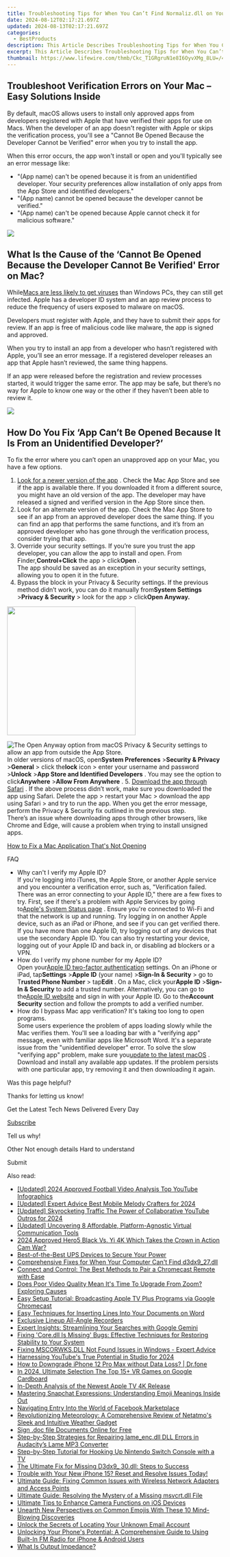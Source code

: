 ```yaml
---
title: Troubleshooting Tips for When You Can’t Find Normaliz.dll on Your PC
date: 2024-08-12T02:17:21.697Z
updated: 2024-08-13T02:17:21.697Z
categories:
  - BestProducts
description: This Article Describes Troubleshooting Tips for When You Can’t Find Normaliz.dll on Your PC
excerpt: This Article Describes Troubleshooting Tips for When You Can’t Find Normaliz.dll on Your PC
thumbnail: https://www.lifewire.com/thmb/Ckc_T1GRgruN1e8I6OyvXMg_8LU=/400x300/filters:no_upscale():max_bytes(150000):strip_icc():format(webp)/normaliz-dll-error-message-6429d9cb017d4ef4a9dba37c780c1cf9.png
---
```


## Troubleshoot Verification Errors on Your Mac – Easy Solutions Inside
 By default, macOS allows users to install only approved apps from developers registered with Apple that have verified their apps for use on Macs. When the developer of an app doesn't register with Apple or skips the verification process, you'll see a "Cannot Be Opened Because the Developer Cannot be Verified" error when you try to install the app.

 When this error occurs, the app won't install or open and you'll typically see an error message like:

* "(App name) can't be opened because it is from an unidentified developer. Your security preferences allow installation of only apps from the App Store and identified developers."
* "(App name) cannot be opened because the developer cannot be verified."
* "(App name) can't be opened because Apple cannot check it for malicious software."

<!-- affiliate ads begin -->
<a href="https://shop.manycam.com/order/checkout.php?PRODS=17729331&QTY=1&AFFILIATE=108875&CART=1"><img src="https://secure.avangate.com/images/merchant/8230bea7d54bcdf99cdfe85cb07313d5/mcaffbanner600x500.png" border="0"></a>
<!-- affiliate ads end -->
## What Is the Cause of the ‘Cannot Be Opened Because the Developer Cannot Be Verified' Error on Mac?

 While[Macs are less likely to get viruses](https://www.lifewire.com/can-macs-get-viruses-4767114) than Windows PCs, they can still get infected. Apple has a developer ID system and an app review process to reduce the frequency of users exposed to malware on macOS.

 Developers must register with Apple, and they have to submit their apps for review. If an app is free of malicious code like malware, the app is signed and approved.

 When you try to install an app from a developer who hasn’t registered with Apple, you’ll see an error message. If a registered developer releases an app that Apple hasn’t reviewed, the same thing happens.

 If an app were released before the registration and review processes started, it would trigger the same error. The app may be safe, but there’s no way for Apple to know one way or the other if they haven’t been able to review it.

<!-- affiliate ads begin -->
<a href="https://store.massmailsoftware.com/order/checkout.php?PRODS=2069351&QTY=1&AFFILIATE=108875&CART=1"><img src="https://secure.avangate.com/images/merchant/dc87c13749315c7217cdc4ac692e704c/banera_for_partners-24_%282%29.jpg" border="0"></a>
<!-- affiliate ads end -->
## How Do You Fix ‘App Can’t Be Opened Because It Is From an Unidentified Developer?’

 To fix the error where you can’t open an unapproved app on your Mac, you have a few options.

1. [Look for a newer version of the app](https://www.lifewire.com/using-mac-app-store-4171845) . Check the Mac App Store and see if the app is available there. If you downloaded it from a different source, you might have an old version of the app. The developer may have released a signed and verified version in the App Store since then.
2. Look for an alternate version of the app. Check the Mac App Store to see if an app from an approved developer does the same thing. If you can find an app that performs the same functions, and it’s from an approved developer who has gone through the verification process, consider trying that app.
3. Override your security settings. If you’re sure you trust the app developer, you can allow the app to install and open. From Finder,**Control+Click** the app > click**Open** .  
 The app should be saved as an exception in your security settings, allowing you to open it in the future.
4. Bypass the block in your Privacy & Security settings. If the previous method didn’t work, you can do it manually from**System Settings** \>**Privacy & Security** \> look for the app > click**Open Anyway.**  
<!-- affiliate ads begin -->
<a href="https://coinrule.sjv.io/c/5597632/1958374/18409" target="_top" id="1958374"><img src="//a.impactradius-go.com/display-ad/18409-1958374" border="0" alt="" width="300" height="300"/></a><img height="0" width="0" src="https://imp.pxf.io/i/5597632/1958374/18409" style="position:absolute;visibility:hidden;" border="0" />
<!-- affiliate ads end -->
![The Open Anyway option from macOS Privacy & Security settings to allow an app from outside the App Store.](https://www.lifewire.com/thmb/Q44hkOY6O8L2Ck_LybCHimjWrBg=/1500x0/filters:no_upscale():max_bytes(150000):strip_icc():format(webp)/001_fix-developer-cannot-be-verified-error-5183898-889a356e9c644d86962bc4ccc9ad1be9.jpg)  
 In older versions of macOS, open**System Preferences** \>**Security & Privacy** \>**General** \> click the**lock** icon > enter your username and password >**Unlock** \>**App Store and Identified Developers** . You may see the option to click**Anywhere** \>**Allow From Anywhere** .
5. [Download the app through Safari](https://www.lifewire.com/what-is-safari-4173608) . If the above process didn’t work, make sure you downloaded the app using Safari. Delete the app > restart your Mac > download the app using Safari > and try to run the app. When you get the error message, perform the Privacy & Security fix outlined in the previous step.  
 There’s an issue where downloading apps through other browsers, like Chrome and Edge, will cause a problem when trying to install unsigned apps.

[How to Fix a Mac Application That's Not Opening](https://www.lifewire.com/can-i-fix-application-thats-not-starting-2260192)

 FAQ

* Why can't I verify my Apple ID?  
 If you're logging into iTunes, the Apple Store, or another Apple service and you encounter a verification error, such as, "Verification failed. There was an error connecting to your Apple ID," there are a few fixes to try. First, see if there's a problem with Apple Services by going to[Apple's System Status page](https://www.apple.com/support/systemstatus/) . Ensure you're connected to Wi-Fi and that the network is up and running. Try logging in on another Apple device, such as an iPad or iPhone, and see if you can get verified there. If you have more than one Apple ID, try logging out of any devices that use the secondary Apple ID. You can also try restarting your device, logging out of your Apple ID and back in, or disabling ad blockers or a VPN.
* How do I verify my phone number for my Apple ID?  
 Open your[Apple ID two-factor authentication](https://www.lifewire.com/set-up-two-factor-authentication-on-iphone-4799065) settings. On an iPhone or iPad, tap**Settings** \>**Apple ID** (your name) >**Sign-In & Security** \> go to T**rusted Phone Number** \> tap**Edit** . On a Mac, click your**Apple ID** \>**Sign-In & Security** to add a trusted number. Alternatively, you can go to the[Apple ID website](https://appleid.apple.com/) and sign in with your Apple ID. Go to the**Account Security** section and follow the prompts to add a verified number.
* How do I bypass Mac app verification? It's taking too long to open programs.  
 Some users experience the problem of apps loading slowly while the Mac verifies them. You'll see a loading bar with a "verifying app" message, even with familiar apps like Microsoft Word. It's a separate issue from the "unidentified developer" error. To solve the slow "verifying app" problem, make sure you[update to the latest macOS](https://www.lifewire.com/how-to-update-a-mac-5119468) . Download and install any available app updates. If the problem persists with one particular app, try removing it and then downloading it again.

Was this page helpful?

Thanks for letting us know!

 Get the Latest Tech News Delivered Every Day

[Subscribe](https://www.lifewire.com/#)

Tell us why!

 Other  Not enough details  Hard to understand

 Submit

<ins class="adsbygoogle"
     style="display:block"
     data-ad-format="autorelaxed"
     data-ad-client="ca-pub-7571918770474297"
     data-ad-slot="1223367746"></ins>



<ins class="adsbygoogle"
     style="display:block"
     data-ad-client="ca-pub-7571918770474297"
     data-ad-slot="8358498916"
     data-ad-format="auto"
     data-full-width-responsive="true"></ins>

<span class="atpl-alsoreadstyle">Also read:</span>
<div><ul>
<li><a href="https://youtube-sure.techidaily.com/ed-2024-approved-football-video-analysis-top-youtube-infographics/"><u>[Updated] 2024 Approved  Football Video Analysis  Top YouTube Infographics</u></a></li>
<li><a href="https://fox-links.techidaily.com/updated-expert-advice-best-mobile-melody-crafters-for-2024/"><u>[Updated] Expert Advice  Best Mobile Melody Crafters for 2024</u></a></li>
<li><a href="https://youtube-tips.techidaily.com/ed-skyrocketing-traffic-the-power-of-collaborative-youtube-outros-for-2024/"><u>[Updated] Skyrocketing Traffic  The Power of Collaborative YouTube Outros for 2024</u></a></li>
<li><a href="https://screen-video-capture.techidaily.com/updated-uncovering-8-affordable-platform-agnostic-virtual-communication-tools/"><u>[Updated] Uncovering 8 Affordable, Platform-Agnostic Virtual Communication Tools</u></a></li>
<li><a href="https://some-knowledge.techidaily.com/2024-approved-hero5-black-vs-yi-4k-which-takes-the-crown-in-action-cam-war/"><u>2024 Approved  Hero5 Black Vs. Yi 4K  Which Takes the Crown in Action Cam War?</u></a></li>
<li><a href="https://techno-recovery.techidaily.com/best-of-the-best-ups-devices-to-secure-your-power/"><u>Best-of-the-Best UPS Devices to Secure Your Power</u></a></li>
<li><a href="https://techno-recovery.techidaily.com/comprehensive-fixes-for-when-your-computer-cant-find-d3dx927dll/"><u>Comprehensive Fixes for When Your Computer Can't Find d3dx9_27.dll</u></a></li>
<li><a href="https://techno-recovery.techidaily.com/connect-and-control-the-best-methods-to-pair-a-chromecast-remote-with-ease/"><u>Connect and Control: The Best Methods to Pair a Chromecast Remote with Ease</u></a></li>
<li><a href="https://techno-recovery.techidaily.com/does-poor-video-quality-mean-its-time-to-upgrade-from-zoom-exploring-causes/"><u>Does Poor Video Quality Mean It's Time To Upgrade From Zoom? Exploring Causes</u></a></li>
<li><a href="https://techno-recovery.techidaily.com/easy-setup-tutorial-broadcasting-apple-tv-plus-programs-via-google-chromecast/"><u>Easy Setup Tutorial: Broadcasting Apple TV Plus Programs via Google Chromecast</u></a></li>
<li><a href="https://techno-recovery.techidaily.com/easy-techniques-for-inserting-lines-into-your-documents-on-word/"><u>Easy Techniques for Inserting Lines Into Your Documents on Word</u></a></li>
<li><a href="https://extra-tips.techidaily.com/exclusive-lineup-all-angle-recorders/"><u>Exclusive Lineup  All-Angle Recorders</u></a></li>
<li><a href="https://techno-recovery.techidaily.com/expert-insights-streamlining-your-searches-with-google-gemini/"><u>Expert Insights: Streamlining Your Searches with Google Gemini</u></a></li>
<li><a href="https://techno-recovery.techidaily.com/fixing-coredll-is-missing-bugs-effective-techniques-for-restoring-stability-to-your-system/"><u>Fixing 'Core.dll Is Missing' Bugs: Effective Techniques for Restoring Stability to Your System</u></a></li>
<li><a href="https://techno-recovery.techidaily.com/fixing-mscorwksdll-not-found-issues-in-windows-expert-advice/"><u>Fixing MSCORWKS.DLL Not Found Issues in Windows - Expert Advice</u></a></li>
<li><a href="https://youtube-help.techidaily.com/harnessing-youtubes-true-potential-in-studio-for-2024/"><u>Harnessing YouTube's True Potential in Studio for 2024</u></a></li>
<li><a href="https://blog-min.techidaily.com/how-to-downgrade-iphone-12-pro-max-without-data-loss-drfone-by-drfone-ios-system-repair-ios-system-repair/"><u>How to Downgrade iPhone 12 Pro Max without Data Loss? | Dr.fone</u></a></li>
<li><a href="https://fox-glue.techidaily.com/in-2024-ultimate-selection-the-top-15plus-vr-games-on-google-cardboard/"><u>In 2024, Ultimate Selection  The Top 15+ VR Games on Google Cardboard</u></a></li>
<li><a href="https://techno-recovery.techidaily.com/in-depth-analysis-of-the-newest-apple-tv-4k-release/"><u>In-Depth Analysis of the Newest Apple TV 4K Release</u></a></li>
<li><a href="https://techno-recovery.techidaily.com/mastering-snapchat-expressions-understanding-emoji-meanings-inside-out/"><u>Mastering Snapchat Expressions: Understanding Emoji Meanings Inside Out</u></a></li>
<li><a href="https://techno-recovery.techidaily.com/navigating-entry-into-the-world-of-facebook-marketplace/"><u>Navigating Entry Into the World of Facebook Marketplace</u></a></li>
<li><a href="https://buynow-reviews.techidaily.com/revolutionizing-meteorology-a-comprehensive-review-of-netatmos-sleek-and-intuitive-weather-gadget/"><u>Revolutionizing Meteorology: A Comprehensive Review of Netatmo's Sleek and Intuitive Weather Gadget</u></a></li>
<li><a href="https://techidaily.com/sign-doc-file-documents-online-for-free-by-ldigisigner-sign-a-word-sign-a-word/"><u>Sign .doc file Documents Online for Free</u></a></li>
<li><a href="https://techno-recovery.techidaily.com/step-by-step-strategies-for-repairing-lameencdll-dll-errors-in-audacitys-lame-mp3-converter/"><u>Step-by-Step Strategies for Repairing lame_enc.dll DLL Errors in Audacity’s Lame MP3 Converter</u></a></li>
<li><a href="https://techno-recovery.techidaily.com/step-by-step-tutorial-for-hooking-up-nintendo-switch-console-with-a-tv/"><u>Step-by-Step Tutorial for Hooking Up Nintendo Switch Console with a TV</u></a></li>
<li><a href="https://techno-recovery.techidaily.com/the-ultimate-fix-for-missing-d3dx9-30dll-steps-to-success/"><u>The Ultimate Fix for Missing D3dx9_ 30.dll: Steps to Success</u></a></li>
<li><a href="https://techno-recovery.techidaily.com/1722896344098-trouble-with-your-new-iphone-15-reset-and-resolve-issues-today/"><u>Trouble with Your New iPhone 15? Reset and Resolve Issues Today!</u></a></li>
<li><a href="https://techno-recovery.techidaily.com/ultimate-guide-fixing-common-issues-with-wireless-network-adapters-and-access-points/"><u>Ultimate Guide: Fixing Common Issues with Wireless Network Adapters and Access Points</u></a></li>
<li><a href="https://techno-recovery.techidaily.com/ultimate-guide-resolving-the-mystery-of-a-missing-msvcrtdll-file/"><u>Ultimate Guide: Resolving the Mystery of a Missing msvcrt.dll File</u></a></li>
<li><a href="https://techno-recovery.techidaily.com/ultimate-tips-to-enhance-camera-functions-on-ios-devices/"><u>Ultimate Tips to Enhance Camera Functions on iOS Devices</u></a></li>
<li><a href="https://techno-recovery.techidaily.com/unearth-new-perspectives-on-common-emojis-with-these-10-mind-blowing-discoveries/"><u>Unearth New Perspectives on Common Emojis With These 10 Mind-Blowing Discoveries</u></a></li>
<li><a href="https://techno-recovery.techidaily.com/unlock-the-secrets-of-locating-your-unknown-email-account/"><u>Unlock the Secrets of Locating Your Unknown Email Account</u></a></li>
<li><a href="https://techno-recovery.techidaily.com/unlocking-your-phones-potential-a-comprehensive-guide-to-using-built-in-fm-radio-for-iphone-and-android-users/"><u>Unlocking Your Phone's Potential: A Comprehensive Guide to Using Built-In FM Radio for iPhone & Android Users</u></a></li>
<li><a href="https://techno-recovery.techidaily.com/what-is-output-impedance/"><u>What Is Output Impedance?</u></a></li>
</ul></div>
